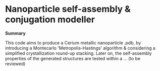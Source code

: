 # Nanoparticle self-assembly & conjugation modeller

**Summary**

This code aims to produce a Cerium metallic nanoparticle .pdb, by introducing a Montecarlo 'Metropolis-Hastings' algorithm & considering a simplified crystallization round-up stacking. Later on, the self-assembly properties of the generated structures are tested within a ... (to be reviewed)
